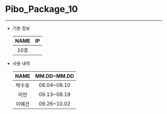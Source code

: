 # Pibo_Package_10
---

* 기본 정보

    |NAME|IP|
    |:---:|:---:|
    |10호||


* 사용 내역

    |NAME|MM.DD~MM.DD|
    |:---:|:---:|
    |박수호|08.04~08.10|
    |이안|09.13~09.19|
    |이예건|09.26~10.02|


    
